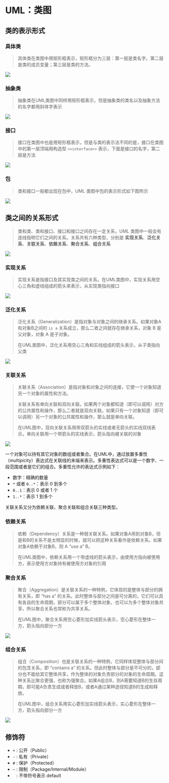 # UML：类图

## 类的表示形式

### 具体类

> 具体类在类图中用矩形框表示，矩形框分为三层：第一层是类名字。第二层是类的成员变量；第三层是类的方法。

![](images/UML20240105154708.png)

### 抽象类

> 抽象类在UML类图中同样用矩形框表示，但是抽象类的类名以及抽象方法的名字都用斜体字表示

![](images/UML20240105154956.png)

### 接口

> 接口在类图中也是用矩形框表示，但是与类的表示法不同的是，接口在类图中的第一层顶端用构造型 `<<interface>>` 表示，下面是接口的名字，第二层是方法

![](images/UML20240105155140.png)

### 包

> 类和接口一般都出现在包中，UML 类图中包的表示形式如下图所示

![](images/UML20240105155133.png)

## 类之间的关系形式

> 类和类、类和接口、接口和接口之间存在一定关系，UML 类图中一般会有连线指明它们之间的关系。关系共有六种类型，分别是 **实现关系**、**泛化关系**、**关联关系**、**依赖关系**、**聚合关系**、**组合关系**

![](images/UML20240105155336.png)

### 实现关系

> 实现关系是指接口及其实现类之间的关系。在UML类图中，实现关系用空心三角和虚线组成的箭头来表示，从实现类指向接口

![](images/UML20240105155508.png)

### 泛化关系

> 泛化关系（Generalization）是指对象与对象之间的继承关系。如果对象A和对象B之间的 `is a` 关系成立，那么二者之间就存在继承关系，对象 B 是父对象，对象 A 是子对象。
>
> 在UML类图中，泛化关系用空心三角和实线组成的箭头表示，从子类指向父类

![](images/UML20240105155620.png)

### 关联关系

> 关联关系（Association）是指对象和对象之间的连接，它使一个对象知道另一个对象的属性和方法。
>
> 关联关系有单向关联和双向关联。如果两个对象都知道（即可以调用）对方的公共属性和操作，那么二者就是双向关联。如果只有一个对象知道（即可以调用）另一个对象的公共属性和操作，那么就是单向关联。
>
> 在UML图中，双向关联关系用带双箭头的实线或者无箭头的实线双线表示。单向关联用一个带箭头的实线表示，箭头指向被关联的对象

![](images/UML20240105155753.png)

一个对象可以持有其它对象的数组或者集合。在UML中，通过放置多重性（multipicity）表达式在关联线的末端来表示。多重性表达式可以是一个数字、一段范围或者是它们的组合。多重性允许的表达式示例如下：

- 数字：精确的数量
- `*` 或者 `0..*`：表示 0 到多个
- `0..1`：表示 0 或者 1 个
- `1..*`：表示 1 到多个

关联关系又分为依赖关联、聚合关联和组合关联三种类型。

### 依赖关系

> 依赖（Dependency）关系是一种弱关联关系。如果对象A用到对象B，但是和B的关系不是太明显的时候，就可以把这种关系看作是依赖关系。如果对象A依赖于对象B，则 A “use a” B。
>
> 在UML类图中，依赖关系用一个带虚线的箭头表示，由使用方指向被使用方，表示使用方对象持有被使用方对象的引用

### 聚合关系

> 聚合（Aggregation）是关联关系的一种特例，它体现的是整体与部分的拥有关系，即 “has a” 的关系。此时整体与部分之间是可分离的，它们可以具有各自的生命周期，部分可以属于多个整体对象，也可以为多个整体对象共享，所以聚合关系也常称为共享关系。
>
> 在UML图中，聚合关系用空心菱形加实线箭头表示，空心菱形在整体一方，箭头指向部分一方

![](images/UML20240105160123.png)

### 组合关系

> 组合（Composition）也是关联关系的一种特例，它同样体现整体与部分间的包含关系，即 “contains a” 的关系。但此时整体与部分是不可分的，部分也不能给其它整体共享，作为整体的对象负责部分的对象的生命周期。这种关系比聚合更强，也称为强聚合。如果A组合B，则A需要知道B的生存周期，即可能A负责生成或者释放B，或者A通过某种途径知道B的生成和释放。
>
> 在UML图中，组合关系用实心菱形加实线箭头表示，实心菱形在整体一方，箭头指向部分一方

![](images/UML20240105160200.png)

## 修饰符

- `+` : 公开（Public）
- `-` : 私有（Private）
- `#` : 保护（Protected）
- `~` : 限制（Package/Internal/Module）
- ` ` : 不带符号表示 default